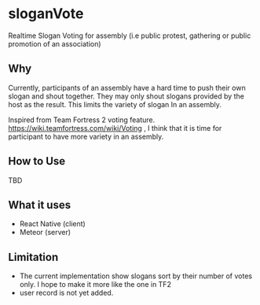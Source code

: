 # sloganVote
Realtime Slogan Voting for assembly (i.e public protest, gathering or public promotion of an association)

## Why
Currently, participants of an assembly have a hard time to push their own slogan and shout together.
They may only shout slogans provided by the host as the result.
This limits the variety of slogan In an assembly. 

Inspired from Team Fortress 2 voting feature. https://wiki.teamfortress.com/wiki/Voting , I think that it is time for participant
to have more variety in an assembly.

## How to Use
TBD

## What it uses
* React Native (client)
* Meteor (server)

## Limitation
* The current implementation show slogans sort by their number of votes only. I hope to make it more like the one in TF2
* user record is not yet added.
